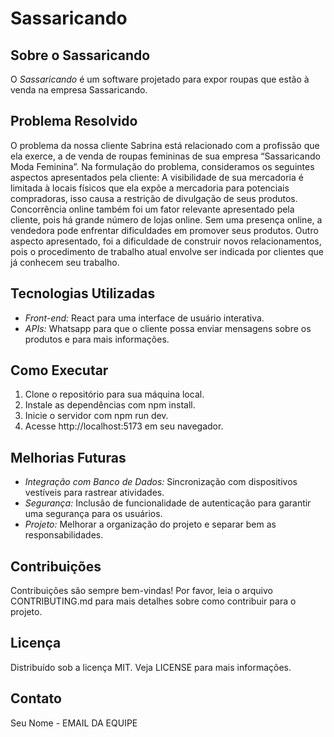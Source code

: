 # Sassaricando

## Sobre o Sassaricando

O _Sassaricando_ é um software projetado para expor roupas que estão à venda na empresa Sassaricando.

## Problema Resolvido

O problema da nossa cliente Sabrina está relacionado com a profissão que ela exerce, a de venda de roupas femininas de sua empresa “Sassaricando Moda Feminina”. Na formulação do problema, consideramos os seguintes aspectos apresentados pela cliente:
A visibilidade de sua mercadoria é limitada à locais físicos que ela expõe a mercadoria para potenciais compradoras, isso causa a restrição de divulgação de seus produtos. Concorrência online também foi um fator relevante apresentado pela cliente, pois há grande número de lojas online. Sem uma presença online, a vendedora pode enfrentar dificuldades em promover seus produtos. Outro aspecto apresentado, foi a dificuldade de construir novos relacionamentos, pois o procedimento de trabalho atual envolve ser indicada por clientes que já conhecem seu trabalho.

## Tecnologias Utilizadas

- _Front-end:_ React para uma interface de usuário interativa.
- _APIs:_ Whatsapp para que o cliente possa enviar mensagens sobre os produtos e para mais informações.

## Como Executar

1. Clone o repositório para sua máquina local.
2. Instale as dependências com npm install.
3. Inicie o servidor com npm run dev.
4. Acesse http://localhost:5173 em seu navegador.

## Melhorias Futuras

- _Integração com Banco de Dados:_ Sincronização com dispositivos vestíveis para rastrear atividades.
- _Segurança:_ Inclusão de funcionalidade de autenticação para garantir uma segurança para os usuários.
- _Projeto:_ Melhorar a organização do projeto e separar bem as responsabilidades.

## Contribuições

Contribuições são sempre bem-vindas! Por favor, leia o arquivo CONTRIBUTING.md para mais detalhes sobre como contribuir para o projeto.

## Licença

Distribuído sob a licença MIT. Veja LICENSE para mais informações.

## Contato

Seu Nome - EMAIL DA EQUIPE

